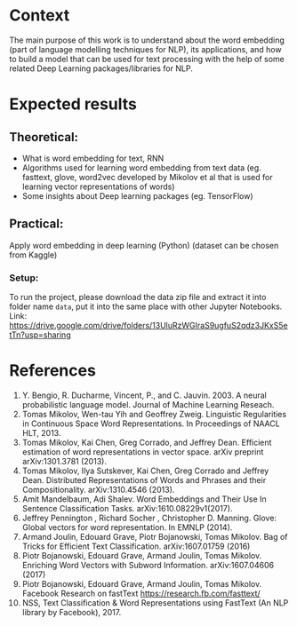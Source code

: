 # Context 
The main purpose of this work is to understand about the word embedding (part of language modelling techniques for NLP), its applications, and how to build a model that can be used for text processing with the help of some related Deep Learning packages/libraries for NLP. 

# Expected results
## Theoretical:
* What is word embedding for text, RNN
* Algorithms used for learning word embedding from text data (eg. fasttext, glove,  word2vec developed by Mikolov et al that is used for learning vector representations of words)
* Some insights about Deep learning packages (eg. TensorFlow)
## Practical: 
Apply word embedding in deep learning (Python) (dataset can be chosen from Kaggle)
### Setup:
To run the project, please download the data zip file and extract it into folder name `data`, put it into the same place with other Jupyter Notebooks.
Link: https://drive.google.com/drive/folders/13UluRzWGIraS9ugfuS2qdz3JKxS5etTn?usp=sharing

# References

1. Y. Bengio, R. Ducharme, Vincent, P., and C. Jauvin. 2003. A neural probabilistic language model. Journal of Machine Learning Reseach.
2. Tomas Mikolov, Wen-tau Yih and Geoffrey Zweig. Linguistic Regularities in Continuous Space Word Representations. In Proceedings of NAACL HLT, 2013.
3. Tomas Mikolov, Kai Chen, Greg Corrado, and Jeffrey Dean. Efficient estimation of word representations in vector space. arXiv preprint arXiv:1301.3781 (2013).
4. Tomas Mikolov, Ilya Sutskever, Kai Chen, Greg Corrado and Jeffrey Dean. Distributed Representations of Words and Phrases and their Compositionality. 	arXiv:1310.4546 (2013).
5. Amit Mandelbaum, Adi Shalev. Word Embeddings and Their Use In Sentence Classification Tasks. arXiv:1610.08229v1(2017).
6. Jeffrey Pennington , Richard Socher , Christopher D. Manning. Glove: Global vectors for word representation. In EMNLP (2014).
7. Armand Joulin, Edouard Grave, Piotr Bojanowski, Tomas Mikolov. Bag of Tricks for Efficient Text Classification. arXiv:1607.01759 (2016)
8. Piotr Bojanowski, Edouard Grave, Armand Joulin, Tomas Mikolov. Enriching Word Vectors with Subword Information. arXiv:1607.04606 (2017)
9. Piotr Bojanowski, Edouard Grave, Armand Joulin, Tomas Mikolov. Facebook Research on fastText https://research.fb.com/fasttext/
10. NSS, Text Classification & Word Representations using FastText (An NLP library by Facebook), 2017.

